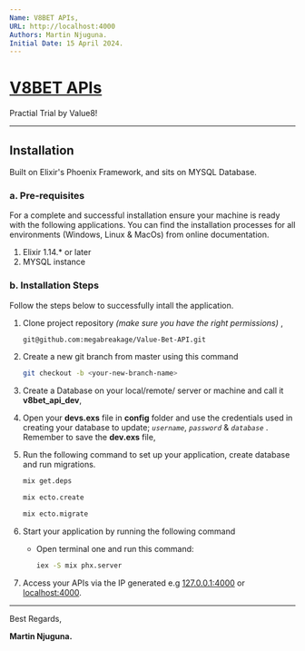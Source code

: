 ```yaml
---
Name: V8BET APIs,
URL: http://localhost:4000
Authors: Martin Njuguna.
Initial Date: 15 April 2024.
---
```


# [V8BET APIs](http://localhost:4000)

Practial Trial by Value8!

---

## Installation

Built on Elixir's Phoenix Framework, and sits on MYSQL Database.

### a. Pre-requisites

For a complete and successful installation ensure your machine is ready with the following applications. You can find the installation processes for all environments (Windows, Linux & MacOs) from online documentation.

1. Elixir 1.14.\* or later
2. MYSQL instance

### b. Installation Steps

Follow the steps below to successfully intall the application.

1. Clone project repository _(make sure you have the right permissions)_ ,

    ```bash
    git@github.com:megabreakage/Value-Bet-API.git
    ```

2. Create a new git branch from master using this command

    ```bash
    git checkout -b <your-new-branch-name>
    ```

5. Create a Database on your local/remote/ server or machine and call it **v8bet_api_dev**,
6. Open your **devs.exs** file in **config** folder and use the credentials used in creating your database to update; _`username`_, _`password`_ & _`database`_ . Remember to save the **dev.exs** file,
7. Run the following command to set up your application, create database and run migrations.

    ```bash
    mix get.deps
    ```
    
    ```bash
    mix ecto.create
    ```

    ```bash
    mix ecto.migrate
    ```

8. Start your application by running the following command

    - Open terminal one and run this command:

        ```bash
        iex -S mix phx.server
        ```

9. Access your APIs via the IP generated e.g [127.0.0.1:4000](127.0.0.1:4000) or [localhost:4000](localhost:8000).

---

Best Regards,

**Martin Njuguna.**

